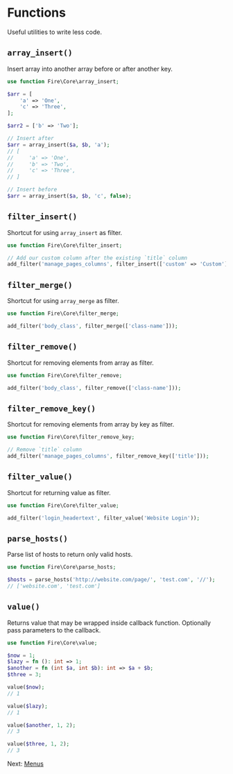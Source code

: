 # Functions

Useful utilities to write less code.

## `array_insert()`

Insert array into another array before or after another key.

```php
use function Fire\Core\array_insert;

$arr = [
    'a' => 'One',
    'c' => 'Three',
];

$arr2 = ['b' => 'Two'];

// Insert after
$arr = array_insert($a, $b, 'a');
// [
//     'a' => 'One',
//     'b' => 'Two',
//     'c' => 'Three',
// ]

// Insert before
$arr = array_insert($a, $b, 'c', false);
```

## `filter_insert()`

Shortcut for using `array_insert` as filter.

```php
use function Fire\Core\filter_insert;

// Add our custom column after the existing `title` column
add_filter('manage_pages_columns', filter_insert(['custom' => 'Custom'], 'title'));
```

## `filter_merge()`

Shortcut for using `array_merge` as filter.

```php
use function Fire\Core\filter_merge;

add_filter('body_class', filter_merge(['class-name']));
```

## `filter_remove()`

Shortcut for removing elements from array as filter.

```php
use function Fire\Core\filter_remove;

add_filter('body_class', filter_remove(['class-name']));
```

## `filter_remove_key()`

Shortcut for removing elements from array by key as filter.

```php
use function Fire\Core\filter_remove_key;

// Remove `title` column
add_filter('manage_pages_columns', filter_remove_key(['title']));
```

## `filter_value()`

Shortcut for returning value as filter.

```php
use function Fire\Core\filter_value;

add_filter('login_headertext', filter_value('Website Login'));
```

## `parse_hosts()`

Parse list of hosts to return only valid hosts.

```php
use function Fire\Core\parse_hosts;

$hosts = parse_hosts('http://website.com/page/', 'test.com', '//');
// ['website.com', 'test.com']
```

## `value()`

Returns value that may be wrapped inside callback function. Optionally pass parameters to the callback.

```php
use function Fire\Core\value;

$now = 1;
$lazy = fn (): int => 1;
$another = fn (int $a, int $b): int => $a + $b;
$three = 3;

value($now);
// 1

value($lazy);
// 1

value($another, 1, 2);
// 3

value($three, 1, 2);
// 3
```

Next: [Menus](menus.md)
